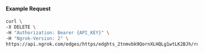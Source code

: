 <!-- Code generated for API Clients. DO NOT EDIT. -->

#### Example Request

```bash
curl \
-X DELETE \
-H "Authorization: Bearer {API_KEY}" \
-H "Ngrok-Version: 2" \
https://api.ngrok.com/edges/https/edghts_2tnmvbk9QornXLHQLg1wtLK2BJh/routes/edghtsrt_2tnmvZG87UWArnMXQQ9wV5AarG7/backend
```
